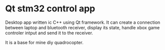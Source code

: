 # Qt stm32 control app

Desktop app written ic C++ using Qt framework. It can create a connection between laptop and bluetooth receiver, display its state, handle xbox game controler intput and send it to the receiver. 

It is a base for mine diy quadrocopter.
